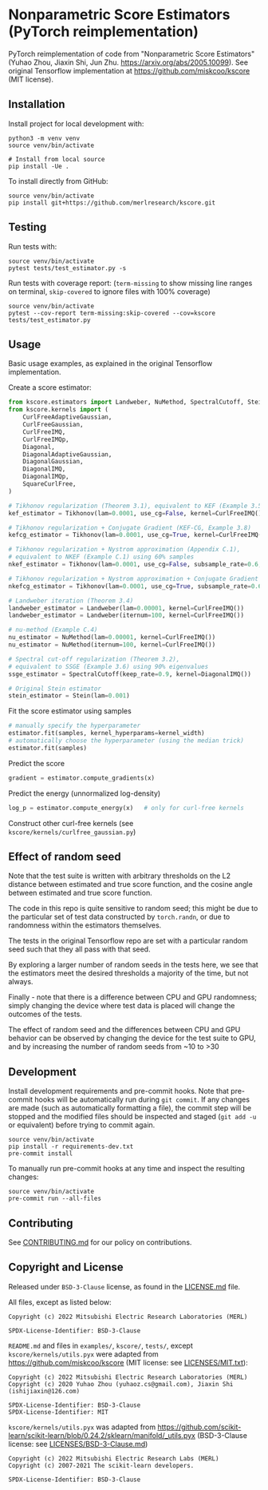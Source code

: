 <!--
Copyright (c) 2022 Mitsubishi Electric Research Labs (MERL)
Copyright (c) 2020 Yuhao Zhou (yuhaoz.cs@gmail.com), Jiaxin Shi (ishijiaxin@126.com)

SPDX-License-Identifier: BSD-3-Clause
SPDX-License-Identifier: MIT
-->
# Nonparametric Score Estimators (PyTorch reimplementation)

PyTorch reimplementation of code from "Nonparametric Score Estimators" (Yuhao Zhou, Jiaxin Shi, Jun Zhu. https://arxiv.org/abs/2005.10099).
See original Tensorflow implementation at https://github.com/miskcoo/kscore (MIT license). 

## Installation

Install project for local development with:
```shell
python3 -m venv venv
source venv/bin/activate

# Install from local source
pip install -Ue .
```

To install directly from GitHub:
```shell
source venv/bin/activate
pip install git+https://github.com/merlresearch/kscore.git
```

## Testing
Run tests with:
```shell
source venv/bin/activate
pytest tests/test_estimator.py -s
```

Run tests with coverage report:
(`term-missing` to show missing line ranges on terminal, `skip-covered` to ignore files with 100% coverage)
```shell
source venv/bin/activate
pytest --cov-report term-missing:skip-covered --cov=kscore tests/test_estimator.py
```

## Usage

Basic usage examples, as explained in the original Tensorflow implementation.

Create a score estimator:

```python
from kscore.estimators import Landweber, NuMethod, SpectralCutoff, Stein, Tikhonov
from kscore.kernels import (
    CurlFreeAdaptiveGaussian,
    CurlFreeGaussian,
    CurlFreeIMQ,
    CurlFreeIMQp,
    Diagonal,
    DiagonalAdaptiveGaussian,
    DiagonalGaussian,
    DiagonalIMQ,
    DiagonalIMQp,
    SquareCurlFree,
)

# Tikhonov regularization (Theorem 3.1), equivalent to KEF (Example 3.5)
kef_estimator = Tikhonov(lam=0.0001, use_cg=False, kernel=CurlFreeIMQ())

# Tikhonov regularization + Conjugate Gradient (KEF-CG, Example 3.8)
kefcg_estimator = Tikhonov(lam=0.0001, use_cg=True, kernel=CurlFreeIMQ())

# Tikhonov regularization + Nystrom approximation (Appendix C.1),
# equivalent to NKEF (Example C.1) using 60% samples
nkef_estimator = Tikhonov(lam=0.0001, use_cg=False, subsample_rate=0.6, kernel=CurlFreeIMQ())

# Tikhonov regularization + Nystrom approximation + Conjugate Gradient
nkefcg_estimator = Tikhonov(lam=0.0001, use_cg=True, subsample_rate=0.6, kernel=CurlFreeIMQ())

# Landweber iteration (Theorem 3.4)
landweber_estimator = Landweber(lam=0.00001, kernel=CurlFreeIMQ())
landweber_estimator = Landweber(iternum=100, kernel=CurlFreeIMQ())

# nu-method (Example C.4)
nu_estimator = NuMethod(lam=0.00001, kernel=CurlFreeIMQ())
nu_estimator = NuMethod(iternum=100, kernel=CurlFreeIMQ())

# Spectral cut-off regularization (Theorem 3.2),
# equivalent to SSGE (Example 3.6) using 90% eigenvalues
ssge_estimator = SpectralCutoff(keep_rate=0.9, kernel=DiagonalIMQ())

# Original Stein estimator
stein_estimator = Stein(lam=0.001)
```

Fit the score estimator using samples

```python
# manually specify the hyperparameter
estimator.fit(samples, kernel_hyperparams=kernel_width)
# automatically choose the hyperparameter (using the median trick)
estimator.fit(samples)
```

Predict the score

```python
gradient = estimator.compute_gradients(x)
```

Predict the energy (unnormalized log-density)

```python
log_p = estimator.compute_energy(x)   # only for curl-free kernels
```

Construct other curl-free kernels (see `kscore/kernels/curlfree_gaussian.py`)

## Effect of random seed

Note that the test suite is written with arbitrary thresholds on the L2 distance between estimated and true score function, and the cosine angle between estimated and true score function. 

The code in this repo is quite sensitive to random seed; this might be due to the particular set of test data constructed by `torch.randn`, or due to randomness within the estimators themselves.

The tests in the original Tensorflow repo are set with a particular random seed such that they all pass with that seed. 

By exploring a larger number of random seeds in the tests here, we see that the estimators meet the desired thresholds a majority of the time, but not always.

Finally - note that there is a difference between CPU and GPU randomness; simply changing the device where test data is placed will change the outcomes of the tests.

The effect of random seed and the differences between CPU and GPU behavior can be observed by changing the device for the test suite to GPU, and by increasing the number of random seeds from ~10 to >30

## Development

Install development requirements and pre-commit hooks.
Note that pre-commit hooks will be automatically run during `git commit`. If any
changes are made (such as automatically formatting a file), the commit step will be stopped
and the modified files should be inspected and staged (`git add -u` or equivalent) before
trying to commit again. 
```shell
source venv/bin/activate
pip install -r requirements-dev.txt
pre-commit install
```

To manually run pre-commit hooks at any time and inspect the resulting changes:
```shell
source venv/bin/activate
pre-commit run --all-files
```

## Contributing

See [CONTRIBUTING.md](CONTRIBUTING.md) for our policy on contributions.

## Copyright and License

Released under `BSD-3-Clause` license, as found in the [LICENSE.md](LICENSE.md) file.

All files, except as listed below:

```
Copyright (c) 2022 Mitsubishi Electric Research Laboratories (MERL)

SPDX-License-Identifier: BSD-3-Clause
```

`README.md` and files in `examples/`, `kscore/`, `tests/`, except `kscore/kernels/utils.pyx` were adapted 
from https://github.com/miskcoo/kscore (MIT license: see [LICENSES/MIT.txt](LICENSES/MIT.txt)):

```
Copyright (c) 2022 Mitsubishi Electric Research Laboratories (MERL)
Copyright (c) 2020 Yuhao Zhou (yuhaoz.cs@gmail.com), Jiaxin Shi (ishijiaxin@126.com)

SPDX-License-Identifier: BSD-3-Clause
SPDX-License-Identifier: MIT
```

`kscore/kernels/utils.pyx` was adapted from https://github.com/scikit-learn/scikit-learn/blob/0.24.2/sklearn/manifold/_utils.pyx 
(BSD-3-Clause license: see [LICENSES/BSD-3-Clause.md](LICENSES/BSD-3-Clause.md))

```
Copyright (c) 2022 Mitsubishi Electric Research Labs (MERL)
Copyright (c) 2007-2021 The scikit-learn developers.

SPDX-License-Identifier: BSD-3-Clause
```
